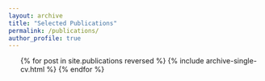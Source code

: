 ```yaml
---
layout: archive
title: "Selected Publications"
permalink: /publications/
author_profile: true
---
```


  <ul>{% for post in site.publications reversed %}
    {% include archive-single-cv.html %}
  {% endfor %}</ul>